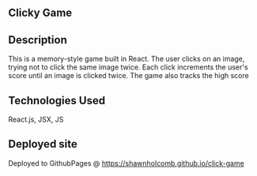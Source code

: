 ## Clicky Game

## Description

This is a memory-style game built in React.  The user clicks on an image, trying not to click the same image twice.  Each click increments the user's score until an image is clicked twice.  The game also tracks the high score

## Technologies Used

React.js, JSX, JS

## Deployed site

Deployed to GithubPages @ https://shawnholcomb.github.io/click-game

